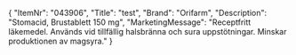 {
  "ItemNr": "043906",
  "Title": "test",
  "Brand": "Orifarm",
  "Description": "Stomacid, Brustablett 150 mg",
  "MarketingMessage": "Receptfritt läkemedel. Används vid tillfällig halsbränna och sura uppstötningar. Minskar produktionen av magsyra."
}